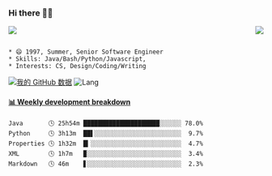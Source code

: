 ### Hi there 👋👋 
<p>  
  <a href="https://count.getloli.com/"><img src="https://count.getloli.com/get/@Xxpain"></a>
  <img src="https://weather-icon.journeyad.repl.co/@shanghai?v=1" align="right">
</p>

```

* 😄 1997, Summer, Senior Software Engineer
* Skills: Java/Bash/Python/Javascript, 
* Interests: CS, Design/Coding/Writing
```

[![我的 GitHub 数据](https://github-readme-stats.vercel.app/api?username=Xxpain)]()
![Lang](https://github-readme-stats.vercel.app/api/top-langs/?username=Xxpain&hide=ipynb,html&layout=compact)
 <!-- waka-box start -->
#### <a href="https://gist.github.com/eb4ecc800e460a494f8146b3d1bb974a" target="_blank">📊 Weekly development breakdown</a>
```text
Java       🕓 25h54m █████████████████████░░░░░░ 78.0%
Python     🕓 3h13m  ██▌░░░░░░░░░░░░░░░░░░░░░░░░  9.7%
Properties 🕓 1h32m  █▎░░░░░░░░░░░░░░░░░░░░░░░░░  4.7%
XML        🕓 1h7m   ▉░░░░░░░░░░░░░░░░░░░░░░░░░░  3.4%
Markdown   🕓 46m    ▋░░░░░░░░░░░░░░░░░░░░░░░░░░  2.3%
```
<!-- Powered by https://github.com/YouEclipse/waka-box-go . -->
<!-- waka-box end -->
